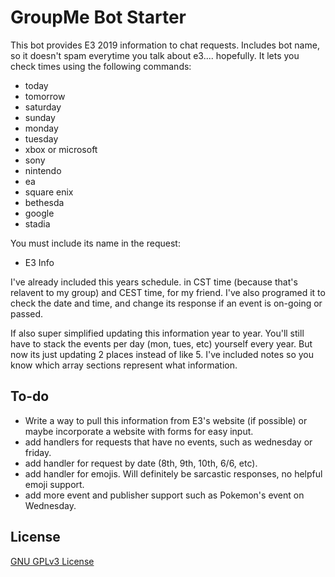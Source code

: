 # GroupMe Bot Starter

This bot provides E3 2019 information to chat requests. Includes bot name, so it doesn't spam everytime you talk about e3.... hopefully. It lets you check times using the following commands:

* today
* tomorrow
* saturday
* sunday
* monday
* tuesday
* xbox or microsoft
* sony
* nintendo
* ea
* square enix
* bethesda
* google
* stadia

You must include its name in the request:

* E3 Info

I've already included this years schedule. in CST time (because that's relavent to my group) and CEST time, for my friend. I've also programed it to check the date and time, and change its response if an event is on-going or passed.

If also super simplified updating this information year to year. You'll still have to stack the events per day (mon, tues, etc) yourself every year. But now its just updating 2 places instead of like 5. I've included notes so you know which array sections represent what information.

## To-do

* Write a way to pull this information from E3's website (if possible) or maybe incorporate a website with forms for easy input.
* add handlers for requests that have no events, such as wednesday or friday.
* add handler for request by date (8th, 9th, 10th, 6/6, etc).
* add handler for emojis. Will definitely be sarcastic responses, no helpful emoji support.
* add more event and publisher support such as Pokemon's event on Wednesday.

## License

[GNU GPLv3 License](LICENSE.txt)
